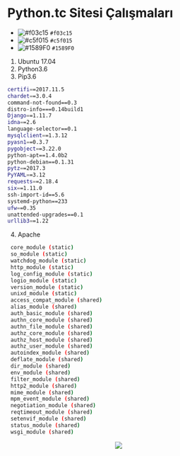 # Python.tc Sitesi Çalışmaları

- ![#f03c15](https://placehold.it/15/f03c15/000000?text=+) `#f03c15`
- ![#c5f015](https://placehold.it/15/c5f015/000000?text=+) `#c5f015`
- ![#1589F0](https://placehold.it/15/1589F0/000000?text=+) `#1589F0`

1. Ubuntu 17.04
2. Python3.6
3. Pip3.6
```sh
certifi==2017.11.5
chardet==3.0.4
command-not-found==0.3
distro-info===0.14build1
Django==1.11.7
idna==2.6
language-selector==0.1
mysqlclient==1.3.12
pyasn1==0.3.7
pygobject==3.22.0
python-apt==1.4.0b2
python-debian==0.1.31
pytz==2017.3
PyYAML==3.12
requests==2.18.4
six==1.11.0
ssh-import-id==5.6
systemd-python==233
ufw==0.35
unattended-upgrades==0.1
urllib3==1.22
```
4. Apache
```sh
 core_module (static)
 so_module (static)
 watchdog_module (static)
 http_module (static)
 log_config_module (static)
 logio_module (static)
 version_module (static)
 unixd_module (static)
 access_compat_module (shared)
 alias_module (shared)
 auth_basic_module (shared)
 authn_core_module (shared)
 authn_file_module (shared)
 authz_core_module (shared)
 authz_host_module (shared)
 authz_user_module (shared)
 autoindex_module (shared)
 deflate_module (shared)
 dir_module (shared)
 env_module (shared)
 filter_module (shared)
 http2_module (shared)
 mime_module (shared)
 mpm_event_module (shared)
 negotiation_module (shared)
 reqtimeout_module (shared)
 setenvif_module (shared)
 status_module (shared)
 wsgi_module (shared)
```


<p align="center"><img src="http://mkds.la/img/logo2x.png"></p>
